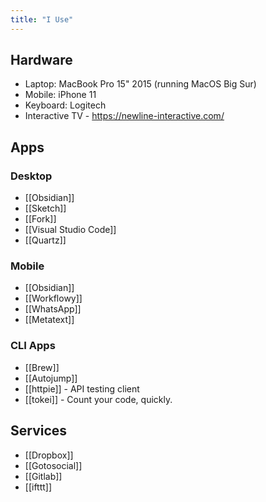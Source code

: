 ```yaml
---
title: "I Use"
---
```

## Hardware
- Laptop: MacBook Pro 15" 2015 (running MacOS Big Sur)
- Mobile: iPhone 11
- Keyboard: Logitech
- Interactive TV - https://newline-interactive.com/

## Apps
### Desktop
- [[Obsidian]]
- [[Sketch]]
- [[Fork]]
- [[Visual Studio Code]]
- [[Quartz]]

### Mobile
- [[Obsidian]]
- [[Workflowy]]
- [[WhatsApp]]
- [[Metatext]]

### CLI Apps
- [[Brew]]
- [[Autojump]]
- [[httpie]] - API testing client
- [[tokei]] - Count your code, quickly.

## Services
- [[Dropbox]]
- [[Gotosocial]]
- [[Gitlab]]
- [[ifttt]]
